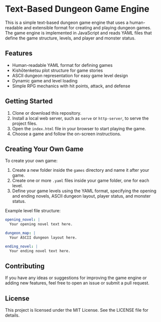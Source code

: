 # Text-Based Dungeon Game Engine

This is a simple text-based dungeon game engine that uses a human-readable and extensible format for creating and playing dungeon games. The game engine is implemented in JavaScript and reads YAML files that define the game structure, levels, and player and monster status.

## Features

- Human-readable YAML format for defining games
- Kishōtenketsu plot structure for game stories
- ASCII dungeon representation for easy game level design
- Dynamic game and level loading
- Simple RPG mechanics with hit points, attack, and defense

## Getting Started

1. Clone or download this repository.
2. Install a local web server, such as `serve` or `http-server`, to serve the project files.
3. Open the `index.html` file in your browser to start playing the game.
4. Choose a game and follow the on-screen instructions.

## Creating Your Own Game

To create your own game:

1. Create a new folder inside the `games` directory and name it after your game.
2. Create one or more `.yaml` files inside your game folder, one for each level.
3. Define your game levels using the YAML format, specifying the opening and ending novels, ASCII dungeon layout, player status, and monster status.

Example level file structure:

```yaml
opening_novel: |
  Your opening novel text here.

dungeon_map: |
  Your ASCII dungeon layout here.

ending_novel: |
  Your ending novel text here.
```

## Contributing
If you have any ideas or suggestions for improving the game engine or adding new features, feel free to open an issue or submit a pull request.

## License
This project is licensed under the MIT License. See the LICENSE file for details.
